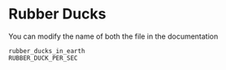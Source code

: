 # Rubber Ducks

You can modify the name of both the file in the documentation

```@docs
rubber_ducks_in_earth
RUBBER_DUCK_PER_SEC
```